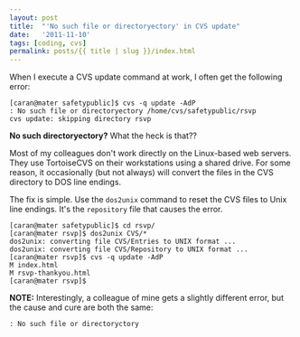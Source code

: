 ```yaml
---
layout: post
title:  "'No such file or directoryectory' in CVS update"
date:   '2011-11-10'
tags: [coding, cvs]
permalink: posts/{{ title | slug }}/index.html
---
```


When I execute a CVS update command at work, I often get the following error:

~~~
[caran@mater safetypublic]$ cvs -q update -AdP
: No such file or directoryectory /home/cvs/safetypublic/rsvp
cvs update: skipping directory rsvp
~~~

**No such directoryectory?**  What the heck is that??

<!-- more -->

Most of my colleagues don't work directly on the Linux-based web servers.  They
use TortoiseCVS on their workstations using a shared drive.  For some reason,
it occasionally (but not always) will convert the files in the CVS directory
to DOS line endings.

The fix is simple.  Use the `dos2unix` command to reset the CVS files to
Unix line endings.  It's the `repository` file that causes the error.

~~~
[caran@mater safetypublic]$ cd rsvp/
[caran@mater rsvp]$ dos2unix CVS/*
dos2unix: converting file CVS/Entries to UNIX format ...
dos2unix: converting file CVS/Repository to UNIX format ...
[caran@mater rsvp]$ cvs -q update -AdP
M index.html
M rsvp-thankyou.html
[caran@mater rsvp]$ 
~~~

**NOTE:** Interestingly, a colleague of mine gets a slightly different
error, but the cause and cure are both the same:

~~~
: No such file or directoryctory
~~~
